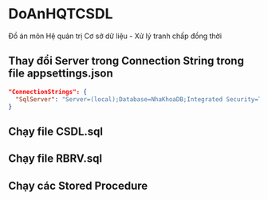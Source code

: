 # DoAnHQTCSDL
Đồ án môn Hệ quản trị Cơ sở dữ liệu - Xử lý tranh chấp đồng thời

## Thay đổi Server trong Connection String trong file appsettings.json
```json
"ConnectionStrings": {
  "SqlServer": "Server=(local);Database=NhaKhoaDB;Integrated Security=True;Encrypt=True;TrustServerCertificate=True;"
}
```

## Chạy file CSDL.sql
## Chạy file RBRV.sql
## Chạy các Stored Procedure
